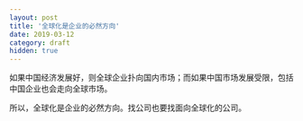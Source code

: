 ```yaml
---
layout: post
title: '全球化是企业的必然方向'
date: 2019-03-12
category: draft
hidden: true
---
```


如果中国经济发展好，则全球企业扑向国内市场；而如果中国市场发展受限，包括中国企业也会走向全球市场。

所以，全球化是企业的必然方向。找公司也要找面向全球化的公司。
